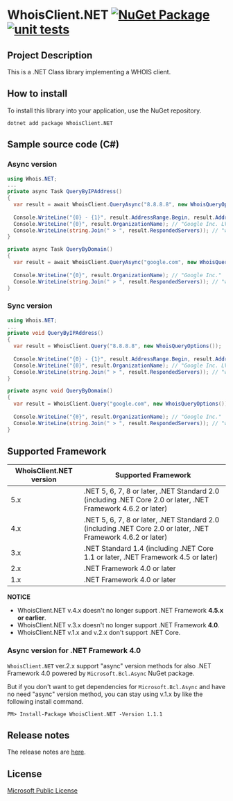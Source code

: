 # WhoisClient.NET [![NuGet Package](https://img.shields.io/nuget/v/WhoisClient.NET.svg)](https://www.nuget.org/packages/WhoisClient.NET/) [![unit tests](https://github.com/jsakamoto/WhoisClient.NET/actions/workflows/unit-tests.yml/badge.svg?branch=master&event=push)](https://github.com/jsakamoto/WhoisClient.NET/actions/workflows/unit-tests.yml)

## Project Description

This is a .NET Class library implementing a WHOIS client.

## How to install

To install this library into your application, use the NuGet repository.

```
dotnet add package WhoisClient.NET
```

## Sample source code (C#)

### Async version

```csharp
using Whois.NET;
...
private async Task QueryByIPAddress()
{
  var result = await WhoisClient.QueryAsync("8.8.8.8", new WhoisQueryOptions());
  
  Console.WriteLine("{0} - {1}", result.AddressRange.Begin, result.AddressRange.End); // "8.8.8.0 - 8.8.8.255"
  Console.WriteLine("{0}", result.OrganizationName); // "Google Inc. LVLT-GOGL-8-8-8 (NET-8-8-8-0-1)"
  Console.WriteLine(string.Join(" > ", result.RespondedServers)); // "whois.iana.org > whois.arin.net" 
}

private async Task QueryByDomain()
{
  var result = await WhoisClient.QueryAsync("google.com", new WhoisQueryOptions());
  
  Console.WriteLine("{0}", result.OrganizationName); // "Google Inc."
  Console.WriteLine(string.Join(" > ", result.RespondedServers)); // "whois.iana.org > whois.verisign-grs.com > whois.markmonitor.com" 
}
```

### Sync version

```csharp
using Whois.NET;
...
private void QueryByIPAddress()
{
  var result = WhoisClient.Query("8.8.8.8", new WhoisQueryOptions());
  
  Console.WriteLine("{0} - {1}", result.AddressRange.Begin, result.AddressRange.End); // "8.8.8.0 - 8.8.8.255"
  Console.WriteLine("{0}", result.OrganizationName); // "Google Inc. LVLT-GOGL-8-8-8 (NET-8-8-8-0-1)"
  Console.WriteLine(string.Join(" > ", result.RespondedServers)); // "whois.iana.org > whois.arin.net" 
}

private async void QueryByDomain()
{
  var result = WhoisClient.Query("google.com", new WhoisQueryOptions());
  
  Console.WriteLine("{0}", result.OrganizationName); // "Google Inc."
  Console.WriteLine(string.Join(" > ", result.RespondedServers)); // "whois.iana.org > whois.verisign-grs.com > whois.markmonitor.com" 
}
```

## Supported Framework

WhoisClient.NET version | Supported Framework
------------------------|--------------------
5.x                     | .NET 5, 6, 7, 8 or later, .NET Standard 2.0 (including .NET Core 2.0 or later, .NET Framework 4.6.2 or later)
4.x                     | .NET 5, 6, 7, 8 or later, .NET Standard 2.0 (including .NET Core 2.0 or later, .NET Framework 4.6.2 or later)
3.x                     | .NET Standard 1.4 (including .NET Core 1.1 or later, .NET Framework 4.5 or later)
2.x                     | .NET Framework 4.0 or later
1.x                     | .NET Framework 4.0 or later

**NOTICE** 

- WhoisClient.NET v.4.x doesn't no longer support .NET Framework **4.5.x or earlier**.
- WhoisClient.NET v.3.x doesn't no longer support .NET Framework **4.0**.
- WhoisClient.NET v.1.x and v.2.x don't support .NET Core.

### Async version for .NET Framework 4.0

`WhoisClient.NET` ver.2.x support "async" version methods for also .NET Framework 4.0 powered by `Microsoft.Bcl.Async` NuGet package.

But if you don't want to get dependencies for `Microsoft.Bcl.Async` and have no need "async" version method, you can stay using v.1.x by like the following install command.

```
PM> Install-Package WhoisClient.NET -Version 1.1.1
```

## Release notes

The release notes are [here](https://github.com/jsakamoto/WhoisClient.NET/blob/master/RELEASE-NOTES.txt).

## License

[Microsoft Public License](https://github.com/jsakamoto/WhoisClient.NET/blob/master/License.md)
